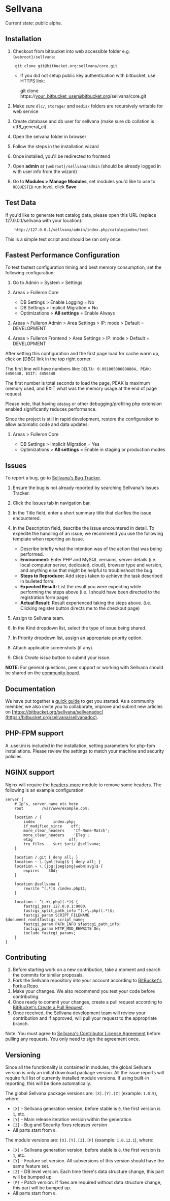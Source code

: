 Sellvana
========

Current state: public alpha.

Installation
------------

1. Checkout from bitbucket into web accessible folder e.g. `{webroot}/sellvana`:

        git clone git@bitbucket.org:sellvana/core.git

    * If you did not setup public key authentication with bitbucket, use HTTPS link:
     
        git clone https://your_bitbucket_user@bitbucket.org/sellvana/core.git
    
2. Make sure `dlc/`, `storage/` and `media/` folders are recursively writable for web service
3. Create database and db user for sellvana (make sure db collation is utf8_general_ci)
4. Open the selvana folder in browser
5. Follow the steps in the installation wizard
6. Once installed, you'll be redirected to frontend
7. Open **admin** at `{webroot}/sellvana/admin` (should be already logged in with user info from the wizard)
8. Go to **Modules > Manage Modules**, set modules you'd like to use to `REQUESTED` run level, click **Save**

Test Data
---------

If you'd like to generate test catalog data, please open this URL (replace 127.0.0.1/sellvana with your location):

        http://127.0.0.1/sellvana/admin/index.php/catalogindex/test

This is a simple test script and should be ran only once.

Fastest Performance Configuration
---------------------

To test fastest configuration timing and best memory consumption, set the following configuration:

1. Go to Admin > System > Settings
2. Areas > Fulleron Core

    * DB Settings > Enable Logging = No
    * DB Settings > Implicit Migration = No
    * Optimizations > **All settings** = Enable Always

3. Areas > Fulleron Admin > Area Settings > IP: mode >  Default = DEVELOPMENT
4. Areas > Fulleron Frontend > Area Settings > IP: mode >  Default = DEVELOPMENT

After setting this configuration and the first page load for cache warm up, click on [DBG] link in the top right corner.

The first line will have numbers like: `DELTA: 0.091005086898804, PEAK: 4456448, EXIT: 4456448`

The first number is total seconds to load the page, PEAK is maximum memory used, and EXIT what was the memory usage at
the end of page request.

Please note, that having `xdebug` or other debugging/profiling php extension enabled significantly reduces performance.

Since the project is still in rapid development, restore the configuration to allow automatic code and data updates:

1. Areas > Fulleron Core

    * DB Settings > Implicit Migration = Yes
    * Optimizations > **All settings** = Enable in staging or production modes


Issues
-------

To report a bug, go to [Sellvana's Bug Tracker](https://bitbucket.org/sellvana/core/issues).

1. Ensure the bug is not already reported by searching Sellvana's Issues Tracker.
2. Click the Issues tab in navigation bar.
3. In the Title field, enter a short summary title that clarifies the issue encountered.
4. In the Description field, describe the issue encountered in detail. To expedite the handling of an issue, we recommend you use the following template when reporting an issue.

    * Describe briefly what the intention was of the action that was being performed.
    * **Environment:** Enter PHP and MySQL versions, server details (i.e. local computer server, dedicated, cloud), browser type and version, and anything else that might be helpful to troubleshoot the bug.
    * **Steps to Reproduce:** Add steps taken to achieve the task described in bulleted form.
    * **Expected Result:** List the result you were expecting while performing the steps above (i.e. I should have been directed to the registration form page)
    * **Actual Result:** Result experienced taking the steps above. (i.e. Clicking register button directs me to the checkout page)

5. Assign to Sellvana team.
6. In the Kind dropdown list, select the type of issue being shared.
7. In Priority dropdown list, assign an appropriate priority option.
8. Attach applicable screenshots (if any).
5. Click *Create issue* button to submit your issue.

**NOTE**: For general questions, peer support or working with Sellvana should be shared on the [community board](http://sellvana.com/community/).

Documentation
-------------

We have put together a [quick guide](http://sellvana.com/fdoc/fulleron) to get you started. As a community member, we also invite you to collaborate, improve and submit new articles on [https://bitbucket.org/sellvana/sellvanadoc](https://bitbucket.org/sellvana/sellvanadoc).

PHP-FPM support
---------------

A .user.ini is included in the installation, setting parameters for php-fpm
installations. Please review the settings to match your machine and security
policies.

NGINX support
-------------

Nginx will require the
[headers-more](http://wiki.nginx.org/HttpHeadersMoreModule) module to remove
some headers. The following is an example configuration:

    server {
        # Ip's, server_name etc here
        root        /var/www/example.com;

        location / {
            index        index.php;
            if_modified_since    off;
            more_clear_headers    'If-None-Match';
            more_clear_headers    'ETag';
            etag                off;
            try_files    $uri $uri/ @sellvana;
        }

        location /.git { deny all; }
        location ~ \.(yml|twig)$ { deny all; }
        location ~ \.(jpg|jpeg|png|webm|svg)$ {
            expires    30d;
        }

        location @sellvana {
            rewrite ^(.*)$ /index.php$1;
        }

        location ~ ^(.+\.php)(.*)$ {
            fastcgi_pass 127.0.0.1:9000;
            fastcgi_split_path_info ^(.+\.php)(.*)$;
            fastcgi_param SCRIPT_FILENAME $document_root$fastcgi_script_name;
            fastcgi_param PATH_INFO $fastcgi_path_info;
            fastcgi_param HTTP_MOD_REWRITE On;
            include fastcgi_params;
        }
    }

Contributing
------------

1. Before starting work on a new contribution, take a moment and search the commits for similar proposals.
2. Fork the Sellvana repository into your account according to [BitBucket's Fork a Repo](https://confluence.atlassian.com/display/BITBUCKET/Fork+a+Repo,+Compare+Code,+and+Create+a+Pull+Request).
3. Make your changes. We also recommend you test your code before contributing.
4. Once ready to commit your changes, create a pull request according to [BitBucket's Create a Pull Request](https://confluence.atlassian.com/display/BITBUCKET/Fork+a+Repo,+Compare+Code,+and+Create+a+Pull+Request).
5. Once received, the Sellvana development team will review your contribution and if approved, will pull your request to the appropriate branch.

Note: You must agree to [Sellvana's Contributor License Agreement](http://sellvana.com/cla) before pulling any requests. You only need to sign the agreement once.

Versioning
----------

Since all the functionality is contained in modules, the global Sellvana version is only an initial download package version.
All the issue reports will require full list of currently installed module versions. If using built-in reporting, this will be done automatically.

The global Sellvana package versions are: `[X].[Y].[Z]` (example: `1.0.5`), where:

  * `[X]` - Sellvana generation version, before stable is `0`, the first version is `1`, etc.
  * `[Y]` - Main release iteration version within the generation
  * `[Z]` - Bug and Security fixes releases version
  * All parts start from `0`.

The module versions are: `[X].[Y].[Z].[P]` (example: `1.0.12.1`), where:

  * `[X]` - Sellvana generation version, before stable is `0`, the first version is `1`, etc.
  * `[Y]` - Feature set version. All subversions of this version should have the same feature set.
  * `[Z]` - DB level version. Each time there's data structure change, this part will be bumped up.
  * `[P]` - Patch version. If fixes are required without data structure change, this part will be bumped up.
  * All parts start from `0`.
